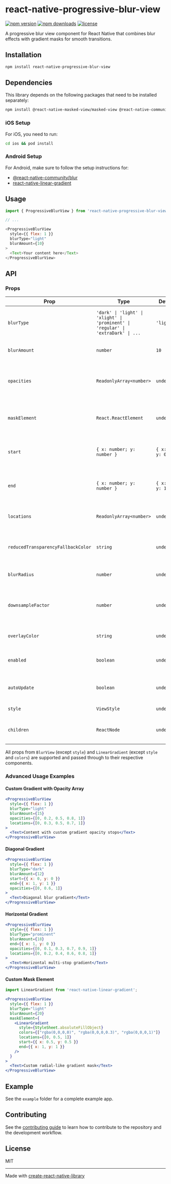 # react-native-progressive-blur-view

[![npm version](https://badge.fury.io/js/react-native-progressive-blur-view.svg)](https://badge.fury.io/js/react-native-progressive-blur-view)
[![npm downloads](https://img.shields.io/npm/dm/react-native-progressive-blur-view.svg)](https://www.npmjs.com/package/react-native-progressive-blur-view)
[![license](https://img.shields.io/npm/l/react-native-progressive-blur-view.svg)](https://github.com/csark0812/react-native-progressive-blur-view/blob/main/LICENSE)

A progressive blur view component for React Native that combines blur effects with gradient masks for smooth transitions.

## Installation

```sh
npm install react-native-progressive-blur-view
```

## Dependencies

This library depends on the following packages that need to be installed separately:

```sh
npm install @react-native-masked-view/masked-view @react-native-community/blur react-native-linear-gradient
```

### iOS Setup

For iOS, you need to run:

```sh
cd ios && pod install
```

### Android Setup

For Android, make sure to follow the setup instructions for:
- [@react-native-community/blur](https://github.com/Kureev/react-native-blur#android)
- [react-native-linear-gradient](https://github.com/react-native-linear-gradient/react-native-linear-gradient#android)

## Usage

```js
import { ProgressiveBlurView } from 'react-native-progressive-blur-view';

// ...

<ProgressiveBlurView
  style={{ flex: 1 }}
  blurType="light"
  blurAmount={10}
>
  <Text>Your content here</Text>
</ProgressiveBlurView>
```

## API

### Props

| Prop | Type | Default | Description |
|------|------|---------|-------------|
| `blurType` | `'dark' \| 'light' \| 'xlight' \| 'prominent' \| 'regular' \| 'extraDark' \| ...` | `'light'` | The blur effect type. Extended iOS types available. |
| `blurAmount` | `number` | `10` | The intensity of the blur effect |
| `opacities` | `ReadonlyArray<number>` | `undefined` | Array of opacity values (0-1) that get converted to rgba colors for the gradient |
| `maskElement` | `React.ReactElement` | `undefined` | Custom mask element to replace the default LinearGradient |
| `start` | `{ x: number; y: number }` | `{ x: 0, y: 0 }` | Start coordinates for the gradient (0-1 range) |
| `end` | `{ x: number; y: number }` | `{ x: 0, y: 1 }` | End coordinates for the gradient (0-1 range) |
| `locations` | `ReadonlyArray<number>` | `undefined` | Array defining gradient color stop positions (0-1 range) |
| `reducedTransparencyFallbackColor` | `string` | `undefined` | Fallback color when reduced transparency is enabled (iOS) |
| `blurRadius` | `number` | `undefined` | Radius of the blur effect (Android) |
| `downsampleFactor` | `number` | `undefined` | Factor to downsample the image before blurring (Android) |
| `overlayColor` | `string` | `undefined` | Color overlay on top of the blur (Android) |
| `enabled` | `boolean` | `undefined` | Whether the blur effect is enabled (Android) |
| `autoUpdate` | `boolean` | `undefined` | Whether to automatically update the blur (Android) |
| `style` | `ViewStyle` | `undefined` | Style for the container |
| `children` | `ReactNode` | `undefined` | Content to be rendered inside the blur view |

All props from `BlurView` (except `style`) and `LinearGradient` (except `style` and `colors`) are supported and passed through to their respective components.

### Advanced Usage Examples

#### Custom Gradient with Opacity Array
```jsx
<ProgressiveBlurView
  style={{ flex: 1 }}
  blurType="light"
  blurAmount={15}
  opacities={[0, 0.2, 0.5, 0.8, 1]}
  locations={[0, 0.3, 0.5, 0.7, 1]}
>
  <Text>Content with custom gradient opacity stops</Text>
</ProgressiveBlurView>
```

#### Diagonal Gradient
```jsx
<ProgressiveBlurView
  style={{ flex: 1 }}
  blurType="dark"
  blurAmount={12}
  start={{ x: 0, y: 0 }}
  end={{ x: 1, y: 1 }}
  opacities={[0, 0.6, 1]}
>
  <Text>Diagonal blur gradient</Text>
</ProgressiveBlurView>
```

#### Horizontal Gradient
```jsx
<ProgressiveBlurView
  style={{ flex: 1 }}
  blurType="prominent"
  blurAmount={18}
  end={{ x: 1, y: 0 }}
  opacities={[0, 0.1, 0.3, 0.7, 0.9, 1]}
  locations={[0, 0.2, 0.4, 0.6, 0.8, 1]}
>
  <Text>Horizontal multi-stop gradient</Text>
</ProgressiveBlurView>
```

#### Custom Mask Element
```jsx
import LinearGradient from 'react-native-linear-gradient';

<ProgressiveBlurView
  style={{ flex: 1 }}
  blurType="light"
  blurAmount={20}
  maskElement={
    <LinearGradient
      style={StyleSheet.absoluteFillObject}
      colors={["rgba(0,0,0,0)", "rgba(0,0,0,0.3)", "rgba(0,0,0,1)"]}
      locations={[0, 0.5, 1]}
      start={{ x: 0.5, y: 0.5 }}
      end={{ x: 1, y: 1 }}
    />
  }
>
  <Text>Custom radial-like gradient mask</Text>
</ProgressiveBlurView>
```

## Example

See the `example` folder for a complete example app.

## Contributing

See the [contributing guide](CONTRIBUTING.md) to learn how to contribute to the repository and the development workflow.

## License

MIT

---

Made with [create-react-native-library](https://github.com/callstack/react-native-builder-bob)
